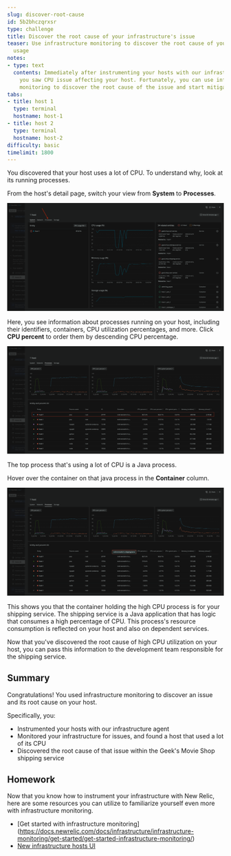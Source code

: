 ```yaml
---
slug: discover-root-cause
id: 5b2bhczqrxsr
type: challenge
title: Discover the root cause of your infrastructure's issue
teaser: Use infrastructure monitoring to discover the root cause of your high CPU
  usage
notes:
- type: text
  contents: Immediately after instrumenting your hosts with our infrastructure agent,
    you saw CPU issue affecting your host. Fortunately, you can use infrastructure
    monitoring to discover the root cause of the issue and start mitigating it.
tabs:
- title: host 1
  type: terminal
  hostname: host-1
- title: host 2
  type: terminal
  hostname: host-2
difficulty: basic
timelimit: 1800
---
```


You discovered that your host uses a lot of CPU. To understand why, look at its running processes.

From the host's detail page, switch your view from **System** to **Processes**.

![View processes](../assets/switch-to-process.png)

Here, you see information about processes running on your host, including their identifiers, containers, CPU utilization percentages, and more. Click **CPU percent** to order them by descending CPU percentage.

![High CPU process](../assets/high-cpu-process.png)

The top process that's using a lot of CPU is a Java process.

Hover over the container on that java process in the **Container** column.

![Shipping container with High CPU](../assets/shipping-high-cpu.png)

This shows you that the container holding the high CPU process is for your shipping service. The shipping service is a Java application that has logic that consumes a high percentage of CPU. This process's resource consumption is reflected on your host and also on dependent services.

Now that you've discovered the root cause of high CPU utilization on your host, you can pass this information to the development team responsible for the shipping service.

## Summary

Congratulations! You used infrastructure monitoring to discover an issue and its root cause on your host.

Specifically, you:

- Instrumented your hosts with our infrastructure agent
- Monitored your infrastructure for issues, and found a host that used a lot of its CPU
- Discovered the root cause of that issue within the Geek's Movie Shop shipping service

## Homework

Now that you know how to instrument your infrastructure with New Relic, here are some resources you can utilize to familiarize yourself even more with infrastructure monitoring.

- [Get started with infrastructure monitoring] (https://docs.newrelic.com/docs/infrastructure/infrastructure-monitoring/get-started/get-started-infrastructure-monitoring/)
- [New infrastructure hosts UI](https://docs.newrelic.com/docs/infrastructure/infrastructure-ui-pages/infrastructure-ui-entities)